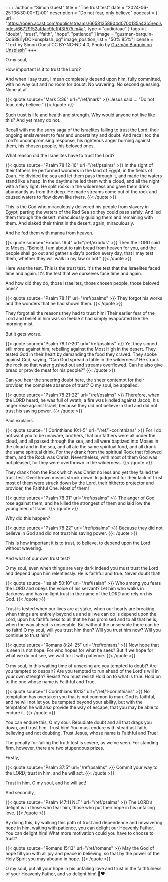 +++
author = "Simon Guest"
title = "The trust test"
date = "2024-06-25T06:30:00+12:00"
description = "Do not fear, only believe"
podcast = { url = "https://open.acast.com/public/streams/66581358904d0700135a43b5/episodes/66729f52afdac9fcff43f575.m4a", type = "audio/aac" }
tags = [ "doubt", "trust", "faith", "hope", "patience" ]
image = "guzman-barquin-Qd688l1yDOI-unsplash.jpg"
image_position_list = "50% 85%"
license = "Text by Simon Guest CC BY-NC-ND 4.0, Photo by [Guzmán Barquín on Unsplash](https://unsplash.com/photos/sea-under-full-moon-Qd688l1yDOI)"
+++

O my soul,

How important is it to trust the Lord?

And when I say trust, I mean completely depend upon him, fully committed, with no way out and no room for doubt. No wavering. No second guessing. None at all.

{{< quote source="Mark 5:36" url="/ref/mark" >}}
Jesus said ... “Do not fear, only believe.”
{{< /quote >}}

Such trust is life and health and strength. Why would anyone not live like this? And yet many do not.

Recall with me the sorry saga of the Israelites failing to trust the Lord, their ongoing enslavement to fear and uncertainty and doubt. And recall too the Lord's uncompromising response, his righteous anger burning against them, his chosen people, his beloved ones.

What reason did the Israelites have to trust the Lord?

{{< quote source="Psalm 78:12-16" url="/ref/psalms" >}}
In the sight of their fathers he performed wonders in the land of Egypt, in the fields of Zoan. He divided the sea and let them pass through it, and made the waters stand like a heap. In the daytime he led them with a cloud, and all the night with a fiery light. He split rocks in the wilderness and gave them drink abundantly as from the deep. He made streams come out of the rock and caused waters to flow down like rivers.
{{< /quote >}}

This is the God who miraculously delivered his people from slavery in Egypt, parting the waters of the Red Sea so they could pass safely. And led them through the desert, miraculously guiding them and remaining with them. And slaked their thirst in the desert, again, miraculously.

And he fed them with manna from heaven.

{{< quote source="Exodus 16:4" url="/ref/exodus" >}}
Then the LORD said to Moses, “Behold, I am about to rain bread from heaven for you, and the people shall go out and gather a day's portion every day, that I may test them, whether they will walk in my law or not.”
{{< /quote >}}

Here was the test. This is the trust test. It's the test that the Israelites faced time and again. It's the test that we ourselves face time and again.

And how did they do, those Israelites, those chosen people, those beloved ones?

{{< quote source="Psalm 78:11" url="/ref/psalms" >}}
They forgot his works and the wonders that he had shown them.
{{< /quote >}}

They forgot all the reasons they had to trust him! Their earlier fear of the Lord and belief in him was so feeble it had simply evaporated like the morning mist.

But it gets worse.

{{< quote source="Psalm 78:17-20" url="/ref/psalms" >}}
Yet they sinned still more against him, rebelling against the Most High in the desert. They tested God in their heart by demanding the food they craved. They spoke against God, saying, “Can God spread a table in the wilderness? He struck the rock so that water gushed out and streams overflowed. Can he also give bread or provide meat for his people?”
{{< /quote >}}

Can you hear the sneering doubt here, the sheer contempt for their provider, the complete absence of trust? O my soul, be appalled.

{{< quote source="Psalm 78:21-22" url="/ref/psalms" >}}
Therefore, when the LORD heard, he was full of wrath; a fire was kindled against Jacob; his anger rose against Israel, because they did not believe in God and did not trust his saving power.
{{< /quote >}}

Paul explains.

{{< quote source="1 Corinthians 10:1-5" url="/ref/1-corinthians" >}}
For I do not want you to be unaware, brothers, that our fathers were all under the cloud, and all passed through the sea, and all were baptized into Moses in the cloud and in the sea, and all ate the same spiritual food, and all drank the same spiritual drink. For they drank from the spiritual Rock that followed them, and the Rock was Christ. Nevertheless, with most of them God was not pleased, for they were overthrown in the wilderness.
{{< /quote >}}

They drank from the Rock which was Christ no less and yet they failed the trust test. Overthrown means struck down. In judgment for their lack of trust most of them were struck down by the Lord, their hitherto protector and provider, the Faithful One. Most of them!

{{< quote source="Psalm 78:31" url="/ref/psalms" >}}
The anger of God rose against them, and he killed the strongest of them and laid low the young men of Israel.
{{< /quote >}}

Why did this happen?

{{< quote source="Psalm 78:22" url="/ref/psalms" >}}
Because they did not believe in God and did not trust his saving power.
{{< /quote >}}

This is how important it is to trust, to believe, to depend upon the Lord without wavering.

And what of our own trust test?

O my soul, even when things are very dark indeed you must trust the Lord and depend upon him relentlessly. He is faithful and true. Never doubt that!

{{< quote source="Isaiah 50:10" url="/ref/isaiah" >}}
Who among you fears the LORD and obeys the voice of his servant? Let him who walks in darkness and has no light trust in the name of the LORD and rely on his God.
{{< /quote >}}

Trust is tested when our lives are at stake, when our hearts are breaking, when things are entirely beyond us and all we can do is depend upon the Lord, upon his faithfulness to all that he has promised and to all that he is, when the way ahead is unseeable. But without the unseeable there can be no faith! O my soul, will you trust him then? Will you trust him now? Will you continue to trust him?

{{< quote source="Romans 8:24-25" url="/ref/romans" >}}
Now hope that is seen is not hope. For who hopes for what he sees? But if we hope for what we do not see, we wait for it with patience.
{{< /quote >}}

O my soul, in this waiting time of unseeing are you tempted to doubt? Are you tempted to despair? Are you tempted to run ahead of the Lord's will in your own strength? Resist! You must resist! Hold on to what is true. Hold on to the one whose name is Faithful and True.

{{< quote source="1 Corinthians 10:13" url="/ref/1-corinthians" >}}
No temptation has overtaken you that is not common to man. God is faithful, and he will not let you be tempted beyond your ability, but with the temptation he will also provide the way of escape, that you may be able to endure it.
{{< /quote >}}

You can endure this, O my soul. Repudiate doubt and all that drags you down, and trust him. Trust him! You must endure with steadfast faith, believing and not doubting. Trust Jesus, whose name is Faithful and True!

The penalty for failing the truth test is severe, as we've seen. For standing firm, however, there are two stupendous prizes.

Firstly,

{{< quote source="Psalm 37:5" url="/ref/psalms" >}}
Commit your way to the LORD; trust in him, and he will act.
{{< /quote >}}

Trust in him, O my soul, and he will act!

And secondly,

{{< quote source="Psalm 147:11 NLT" url="/ref/psalms" >}}
The LORD’s delight is in those who fear him, those who put their hope in his unfailing love.
{{< /quote >}}

By doing this, by walking this path of trust and dependence and unwavering hope in him, waiting with patience, you can delight our Heavenly Father. You can delight him! What more motivation could you have to choose to trust?

{{< quote source="Romans 15:13" url="/ref/romans" >}}
May the God of hope fill you with all joy and peace in believing, so that by the power of the Holy Spirit you may abound in hope.
{{< /quote >}}

O my soul, put all your hope in his unfailing love and trust in the faithfulness of your Heavenly Father, and so delight him! 🙏❤️
